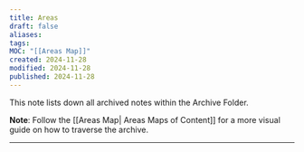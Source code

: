 ```yaml
---
title: Areas
draft: false
aliases: 
tags: 
MOC: "[[Areas Map]]"
created: 2024-11-28
modified: 2024-11-28
published: 2024-11-28
---
```

This note lists down all archived notes within the Archive Folder. 

**Note**: Follow the [[Areas Map| Areas Maps of Content]] for a more visual guide on how to traverse the archive.

---
